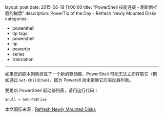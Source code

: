 ﻿layout: post
date: 2015-06-18 11:00:00
title: "PowerShell 技能连载 - 刷新新挂载的磁盘"
description: PowerTip of the Day - Refresh Newly Mounted Disks
categories:
- powershell
- tip
tags:
- powershell
- tip
- powertip
- series
- translation
---
如果您的脚本刚刚挂载了一个新的驱动器，PowerShell 可能无法立即存取它（例如通过 `Get-ChildItem`），因为 Powerell 尚未更新它的驱动器列表。

要更新 PowerShell 驱动器列表，请用这行代码：

    $null = Get-PSDrive

<!--more-->
本文国际来源：[Refresh Newly Mounted Disks](http://community.idera.com/powershell/powertips/b/tips/posts/refresh-newly-mounted-disks)
